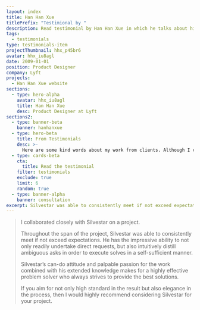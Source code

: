 ```yaml
---
layout: index
title: Han Han Xue
titlePrefix: "Testimional by "
description: Read testimonial by Han Han Xue in which he talks about his positive experience in working with Silvestar Bistrović.
tags:
  - testimonials
type: testimonials-item
projectThumbnail: hhx_p45br6
avatar: hhx_iu8agl
date: 2009-01-01
position: Product Designer
company: Lyft
projects:
  - Han Han Xue website
sections:
  - type: hero-alpha
    avatar: hhx_iu8agl
    title: Han Han Xue
    desc: Product Designer at Lyft
sections2:
  - type: banner-beta
    banner: hanhanxue
  - type: hero-beta
    title: From Testimonials
    desc: >-
      Here are some kind words about my work from clients. Although I collaborated with clients from more than 10 countries, most of them came from **The United States**.
  - type: cards-beta
    cta:
      title: Read the testimonial
    filter: testimonials
    exclude: true
    limit: 6
    random: true
  - type: banner-alpha
    banner: consultation
excerpt: Silvestar was able to consistently meet if not exceed expectations...
---
```


> I collaborated closely with Silvestar on a project.
>
> Throughout the span of the project, Silvestar was able to consistently meet if not exceed expectations. He has the impressive ability to not only readily undertake direct requests, but also intuitively distill ambiguous asks in order to execute solves in a self-sufficient manner.
>
> Silvestar’s can-do attitude and palpable passion for the work combined with his extended knowledge makes for a highly effective problem solver who always strives to provide the best solutions.
>
> If you aim for not only high standard in the result but also elegance in the process, then I would highly recommend considering Silvestar for your project.
